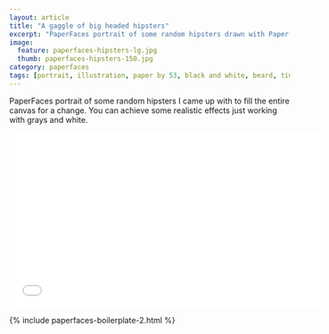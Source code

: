 ```yaml
---
layout: article
title: "A gaggle of big headed hipsters"
excerpt: "PaperFaces portrait of some random hipsters drawn with Paper by 53 on an iPad."
image: 
  feature: paperfaces-hipsters-lg.jpg
  thumb: paperfaces-hipsters-150.jpg
category: paperfaces
tags: [portrait, illustration, paper by 53, black and white, beard, time lapse]
---
```


PaperFaces portrait of some random hipsters I came up with to fill the entire canvas for a change. You can achieve some realistic effects just working with grays and white.

<iframe width="560" height="315" src="//www.youtube.com/embed/CD9uoa96nKQ" frameborder="0"> </iframe>

{% include paperfaces-boilerplate-2.html %}

